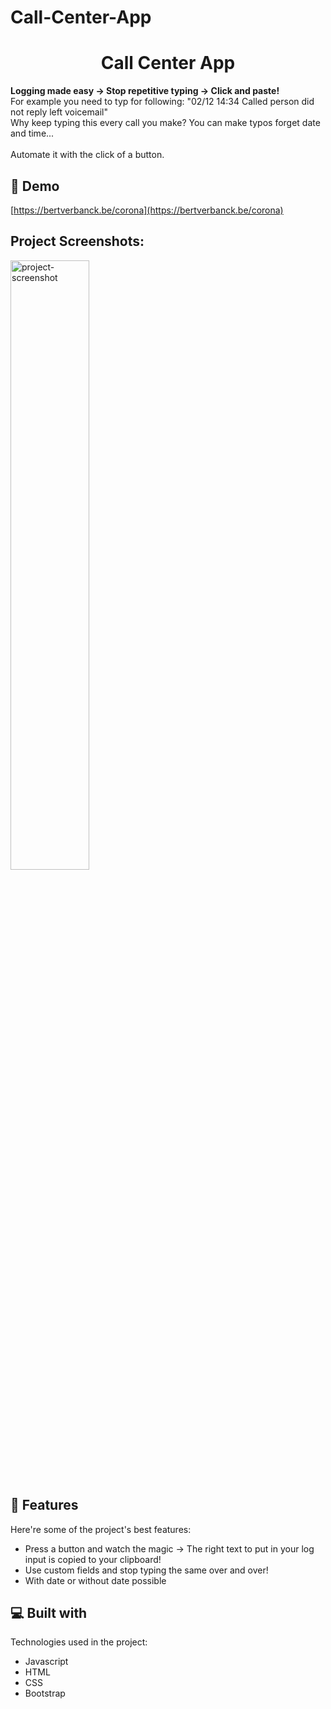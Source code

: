 # Call-Center-App

<h1 align="center" id="title">Call Center App</h1>

<p id="description"><b>Logging made easy -&gt; Stop repetitive typing -&gt; Click and paste!</b><br> For example you need to typ for following: "02/12 14:34 Called person did not reply left voicemail"<br> Why keep typing this every call you make? You can make typos forget date and time... <br><br>Automate it with the click of a button.</p>

<h2>🚀 Demo</h2>

[https://bertverbanck.be/corona](https://bertverbanck.be/corona)

<h2>Project Screenshots:</h2>

<img src="https://bertverbanck.be/img/projects/corona.png" alt="project-screenshot" width="50%">

  
  
<h2>🧐 Features</h2>

Here're some of the project's best features:

*   Press a button and watch the magic -> The right text to put in your log input is copied to your clipboard!
*   Use custom fields and stop typing the same over and over!
*   With date or without date possible

  
  
<h2>💻 Built with</h2>

Technologies used in the project:

*   Javascript
*   HTML
*   CSS
*   Bootstrap
